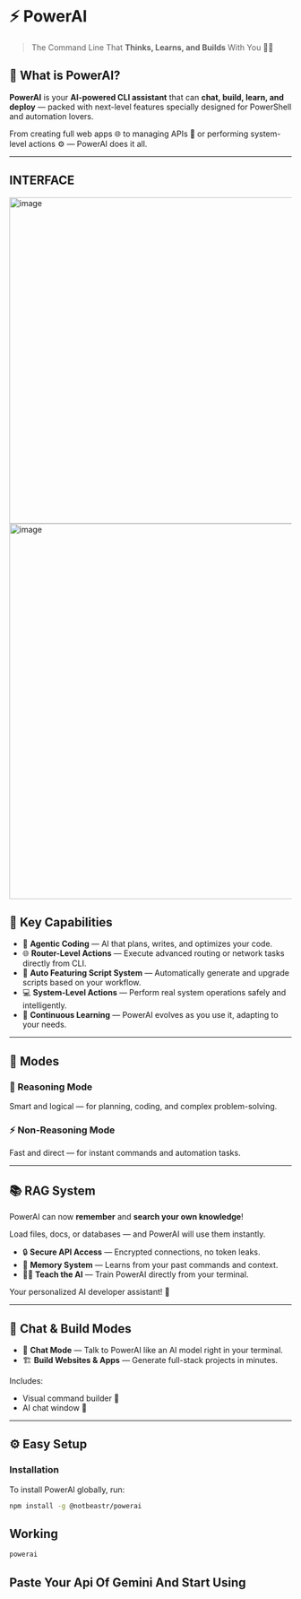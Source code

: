 # ⚡ PowerAI

> The Command Line That **Thinks, Learns, and Builds** With You 🤖💡



## 🚀 What is PowerAI?

**PowerAI** is your **AI-powered CLI assistant** that can **chat, build, learn, and deploy** — packed with next-level features specially designed for PowerShell and automation lovers.

From creating full web apps 🌐 to managing APIs 🔐 or performing system-level actions ⚙️ — PowerAI does it all.

---
## INTERFACE ##

<img width="1538" height="582" alt="image" src="https://github.com/user-attachments/assets/e9a18000-6980-421d-9f2b-f54db5be5271" />
<img width="1195" height="670" alt="image" src="https://github.com/user-attachments/assets/608b9656-16f2-476b-8ea3-5804a7665c23" />

## 🧩 Key Capabilities

- 🧠 **Agentic Coding** — AI that plans, writes, and optimizes your code.
- 🌐 **Router-Level Actions** — Execute advanced routing or network tasks directly from CLI.
- 🤖 **Auto Featuring Script System** — Automatically generate and upgrade scripts based on your workflow.
- 💻 **System-Level Actions** — Perform real system operations safely and intelligently.
- 🔄 **Continuous Learning** — PowerAI evolves as you use it, adapting to your needs.

---

## 🧠 Modes

### 💭 Reasoning Mode  
Smart and logical — for planning, coding, and complex problem-solving.

### ⚡ Non-Reasoning Mode  
Fast and direct — for instant commands and automation tasks.

---

## 📚 RAG System

PowerAI can now **remember** and **search your own knowledge**!

Load files, docs, or databases — and PowerAI will use them instantly.

- 🔒 **Secure API Access** — Encrypted connections, no token leaks.  
- 🧠 **Memory System** — Learns from your past commands and context.  
- 🧑‍🏫 **Teach the AI** — Train PowerAI directly from your terminal.  

Your personalized AI developer assistant! 🚀

---

## 💬 Chat & Build Modes

- 💬 **Chat Mode** — Talk to PowerAI like an AI model right in your terminal.  
- 🏗️ **Build Websites & Apps** — Generate full-stack projects in minutes.  

Includes:
- Visual command builder 🎨  
- AI chat window 💬  

---

## ⚙️ Easy Setup

### Installation

To install PowerAI globally, run:

```bash
npm install -g @notbeastr/powerai
```
## Working ##
```bash
powerai
```
## Paste Your Api Of Gemini And Start Using

